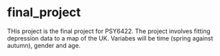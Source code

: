 # final_project

THis project is the final project for PSY6422. 
The project involves fitting depression data to a map of the UK. 
Variabes will be time (spring against autumn), gender and age. 
